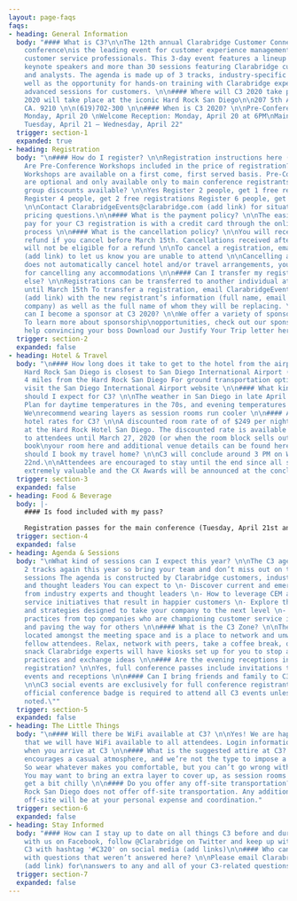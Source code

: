 ```yaml
---
layout: page-faqs
faqs:
- heading: General Information
  body: "#### What is C3?\n\nThe 12th annual Clarabridge Customer Connections (C3)
    conference\nis the leading event for customer experience management and social
    customer service professionals. This 3-day event features a lineup of cutting-edge
    keynote speakers and more than 30 sessions featuring Clarabridge customers, partners,
    and analysts. The agenda is made up of 3 tracks, industry-specific sessions, as
    well as the opportunity for hands-on training with Clarabridge experts during
    advanced sessions for customers. \n\n#### Where will C3 2020 take place? \n\nC3
    2020 will take place at the iconic Hard Rock San Diego\n\n207 5th Avenu San Diego,
    CA. 9210 \n\n(619)702-300 \n\n#### When is C3 2020? \n\nPre-Conference Workshops:
    Monday, April 20 \nWelcome Reception: Monday, April 20 at 6PM\nMain Conference:
    Tuesday, April 21 – Wednesday, April 22"
  trigger: section-1
  expanded: true
- heading: Registration
  body: "\n#### How do I register? \n\nRegistration instructions here (add link)\n\n####
    Are Pre-Conference Workshops included in the price of registration?\n\nYes, Pre-Conference
    Workshops are available on a first come, first served basis. Pre-Conference Workshops
    are optional and only available only to main conference registrants \n\n#### Are
    group discounts available? \n\nYes Register 2 people, get 1 free registration
    Register 4 people, get 2 free registrations Register 6 people, get 3 free registrations
    \n\nContact ClarabridgeEvents@clarabridge.com (add link) for situation-specific
    pricing questions.\n\n#### What is the payment policy? \n\nThe easiest way to
    pay for your C3 registration is with a credit card through the online registration
    process \n\n#### What is the cancellation policy? \n\nYou will receive a full
    refund if you cancel before March 15th. Cancellations received after March 15th
    will not be eligible for a refund \n\nTo cancel a registration, email ClarabridgeEvents@clarabridge.com
    (add link) to let us know you are unable to attend \n\nCancelling a registration
    does not automatically cancel hotel and/or travel arrangements, you are responsible
    for cancelling any accommodations \n\n#### Can I transfer my registration to someone
    else? \n\nRegistrations can be transferred to another individual at no charge
    until March 15th To transfer a registration, email ClarabridgeEvents@clarabridge.com
    (add link) with the new registrant’s information (full name, email address, title,
    company) as well as the full name of whom they will be replacing. \n\n#### How
    can I become a sponsor at C3 2020? \n\nWe offer a variety of sponsorship packages.
    To learn more about sponsorship\nopportunities, check out our sponsor page. Need
    help convincing your boss Download our Justify Your Trip letter here (add link)"
  trigger: section-2
  expanded: false
- heading: Hotel & Travel
  body: "\n#### How long does it take to get to the hotel from the airport? \n\nThe
    Hard Rock San Diego is closest to San Diego International Airport (approximately
    4 miles from the Hard Rock San Diego For ground transportation options please
    visit the San Diego International Airport website \n\n#### What kind of weather
    should I expect for C3? \n\nThe weather in San Diego in late April is beautiful!
    Plan for daytime temperatures in the 70s, and evening temperatures in the upper-50s.
    We\nrecommend wearing layers as session rooms run cooler \n\n#### Are there special
    hotel rates for C3? \n\nA discounted room rate of of $249 per night has been secured
    at the Hard Rock Hotel San Diego. The discounted rate is available exclusively
    to attendees until March 27, 2020 (or when the room block sells out). You can
    book\nyour room here and additional venue details can be found here \n\n#### When
    should I book my travel home? \n\nC3 will conclude around 3 PM on Wednesday, April
    22nd.\n\nAttendees are encouraged to stay until the end since all sessions are
    extremely valuable and the CX Awards will be announced at the conclusion of C3."
  trigger: section-3
  expanded: false
- heading: Food & Beverage
  body: |-
    #### Is food included with my pass?

    Registration passes for the main conference (Tuesday, April 21st and Wednesday, April 22nd) include breakfast, snacks during breaks, lunch and dinner. The Hard Rock offers a variety of dining options as well.
  trigger: section-4
  expanded: false
- heading: Agenda & Sessions
  body: "\nWhat kind of sessions can I expect this year? \n\nThe C3 agenda will have
    2 tracks again this year so bring your team and don’t miss out on these valuable
    sessions The agenda is constructed by Clarabridge customers, industry analysts
    and thought leaders You can expect to \n- Discover current and emerging trends
    from industry experts and thought leaders \n- How to leverage CEM and digitalcustomer
    service initiatives that result in happier customers \n- Explore the latest products
    and strategies designed to take your company to the next level \n- Learn best
    practices from top companies who are championing customer service initiatives
    and paving the way for others \n\n#### What is the C3 Zone? \n\nThe C3 Zone is
    located amongst the meeting space and is a place to network and unwind with your
    fellow attendees. Relax, network with peers, take a coffee break, or enjoy a nice
    snack Clarabridge experts will have kiosks set up for you to stop and learn best
    practices and exchange ideas \n\n#### Are the evening receptions included in my
    registration? \n\nYes, full conference passes include invitations to all evening
    events and receptions \n\n#### Can I bring friends and family to C3 social events?
    \n\nC3 social events are exclusively for full conference registrants only. An
    official conference badge is required to attend all C3 events unless otherwise
    noted.\""
  trigger: section-5
  expanded: false
- heading: The Little Things
  body: "\n#### Will there be WiFi available at C3? \n\nYes! We are happy to announce
    that we will have WiFi available to all attendees. Login information will be available
    when you arrive at C3 \n\n#### What is the suggested attire at C3? \n\nClarabridge
    encourages a casual atmosphere, and we’re not the type to impose a dress code.
    So wear whatever makes you comfortable, but you can’t go wrong with business casual.
    You may want to bring an extra layer to cover up, as session rooms can sometimes
    get a bit chilly \n\n#### Do you offer any off-site transportation? \n\nThe Hard
    Rock San Diego does not offer off-site transportation. Any additional transportation
    off-site will be at your personal expense and coordination."
  trigger: section-6
  expanded: false
- heading: Stay Informed
  body: "#### How can I stay up to date on all things C3 before and during the event\n\nConnect
    with us on Facebook, follow @Clarabridge on Twitter and keep up with all things
    C3 with hashtag '#C320' on social media (add links)\n\n#### Who can I contact
    with questions that weren’t answered here? \n\nPlease email ClarabridgeEvents@clarabridge.com
    (add link) for\nanswers to any and all of your C3-related questions."
  trigger: section-7
  expanded: false
---
```


